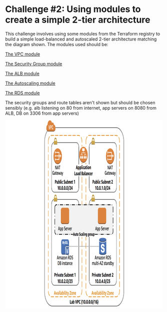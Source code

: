 # Challenge #2: Using modules to create a simple 2-tier architecture

This challenge involves using some modules from the Terraform registry to build a simple load-balanced and autoscaled 2-tier architecture matching the diagram shown.  The modules used should be:

[The VPC module](https://registry.terraform.io/modules/terraform-aws-modules/vpc/aws/2.17.0) 

[The Security Group module](https://registry.terraform.io/modules/terraform-aws-modules/security-group/aws/3.1.0)

[The ALB module](https://registry.terraform.io/modules/terraform-aws-modules/alb/aws/4.1.0)

[The Autoscaling module](https://registry.terraform.io/modules/terraform-aws-modules/autoscaling/aws/3.1.0)

[The RDS module](https://registry.terraform.io/modules/terraform-aws-modules/rds/aws/2.5.0?tab=resources)

The security groups and route tables aren't shown but should be chosen sensibly (e.g. alb listening on 80 from internet, app servers on 8080 from ALB, DB on 3306 from app servers)

<img src="./alb-autoscaling.png" width="600" height="600" />
